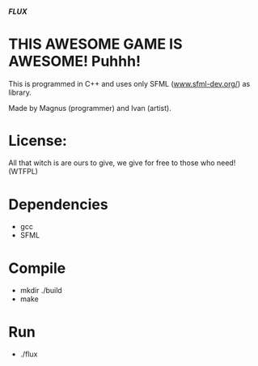
##### FLUX

# THIS AWESOME GAME IS AWESOME! Puhhh!

This is programmed in C++ and uses only SFML (www.sfml-dev.org/) as library.

Made by Magnus (programmer) and Ivan (artist).


# License:

All that witch is are ours to give, we give for free to those who need! (WTFPL)

# Dependencies

- gcc
- SFML

# Compile

- mkdir ./build
- make

# Run

- ./flux
